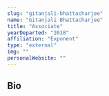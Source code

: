 ```yaml
---
slug: "gitanjali-bhattacharjee"
name: "Gitanjali Bhattacharjee"
title: "Associate"
yearDeparted: "2018"
affiliation: "Exponent"
type: "external"
img: ""
personalWebsite: ""
---
```

## Bio

